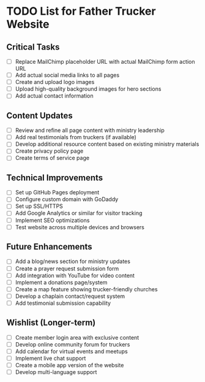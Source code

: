 # TODO List for Father Trucker Website

## Critical Tasks

- [ ] Replace MailChimp placeholder URL with actual MailChimp form action URL
- [ ] Add actual social media links to all pages
- [ ] Create and upload logo images
- [ ] Upload high-quality background images for hero sections
- [ ] Add actual contact information

## Content Updates

- [ ] Review and refine all page content with ministry leadership
- [ ] Add real testimonials from truckers (if available)
- [ ] Develop additional resource content based on existing ministry materials
- [ ] Create privacy policy page
- [ ] Create terms of service page

## Technical Improvements

- [ ] Set up GitHub Pages deployment
- [ ] Configure custom domain with GoDaddy
- [ ] Set up SSL/HTTPS
- [ ] Add Google Analytics or similar for visitor tracking
- [ ] Implement SEO optimizations
- [ ] Test website across multiple devices and browsers

## Future Enhancements

- [ ] Add a blog/news section for ministry updates
- [ ] Create a prayer request submission form
- [ ] Add integration with YouTube for video content
- [ ] Implement a donations page/system
- [ ] Create a map feature showing trucker-friendly churches
- [ ] Develop a chaplain contact/request system
- [ ] Add testimonial submission capability

## Wishlist (Longer-term)

- [ ] Create member login area with exclusive content
- [ ] Develop online community forum for truckers
- [ ] Add calendar for virtual events and meetups
- [ ] Implement live chat support
- [ ] Create a mobile app version of the website
- [ ] Develop multi-language support
